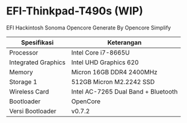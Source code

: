 # EFI-Thinkpad-T490s (WIP)
EFI Hackintosh Sonoma Opencore Generate By Opencore Simplify

Spesifikasi | Keterangan
----------- | -----------
Processor | Intel Core i7-8665U
Integrated Graphics | Intel UHD Graphics 620 
Memory | Micron 16GB DDR4 2400MHz
Storage 1 | 512GB Micron M2.2242 SSD
Wireless Card | Intel AC-7265 Dual Band + Bluetooth
Bootloader | OpenCore
Versi Bootloader | v0.7.2